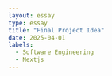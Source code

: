 ```yaml
---
layout: essay
type: essay
title: "Final Project Idea"
date: 2025-04-01
labels:
  - Software Engineering
  - Nextjs
---
```


